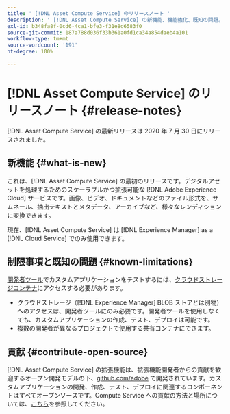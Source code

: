 ```yaml
---
title: ' [!DNL Asset Compute Service] のリリースノート '
description: ' [!DNL Asset Compute Service] の新機能、機能強化、既知の問題。'
exl-id: b348fa8f-0cd6-4ca1-bfe3-f31e8d6583f0
source-git-commit: 187a788d036f33b361a0fd1ca34a854daeb4a101
workflow-type: tm+mt
source-wordcount: '191'
ht-degree: 100%

---
```


# [!DNL Asset Compute Service] のリリースノート {#release-notes}

[!DNL Asset Compute Service] の最新リリースは 2020 年 7 月 30 日にリリースされました。

<!--

To test your custom applications with the [developer tool](https://github.com/adobe/asset-compute-devtool), you need access to a [cloud storage container](https://github.com/adobe/asset-compute-devtool#prerequisites). Currently, Adobe supports Azure Blob Storage and AWS S3.

>[!NOTE]
>
>Cloud storage access is only required for using the developer tool. You can still create, test and deploy custom applications with out using the developer tool.
-->

## 新機能 {#what-is-new}

これは、[!DNL Asset Compute Service] の最初のリリースです。デジタルアセットを処理するためのスケーラブルかつ拡張可能な [!DNL Adobe Experience Cloud] サービスです。画像、ビデオ、ドキュメントなどのファイル形式を、サムネール、抽出テキストとメタデータ、アーカイブなど、様々なレンディションに変換できます。

現在、[!DNL Asset Compute Service] は [!DNL Experience Manager] as a [!DNL Cloud Service] でのみ使用できます。

## 制限事項と既知の問題 {#known-limitations}

[開発者ツール](https://github.com/adobe/asset-compute-devtool)でカスタムアプリケーションをテストするには、[クラウドストレージコンテナ](https://github.com/adobe/asset-compute-devtool#prerequisites)にアクセスする必要があります。

* クラウドストレージ（[!DNL Experience Manager] BLOB ストアとは別物）へのアクセスは、開発者ツールにのみ必要です。開発者ツールを使用しなくても、カスタムアプリケーションの作成、テスト、デプロイは可能です。
* 複数の開発者が異なるプロジェクトで使用する共有コンテナにできます。

## 貢献 {#contribute-open-source}

[!DNL Asset Compute Service] の拡張機能は、拡張機能開発者からの貢献を歓迎するオープン開発モデルの下、[github.com/adobe](https://github.com/adobe) で開発されています。カスタムアプリケーションの開発、作成、テスト、デプロイに関連するコンポーネントはすべてオープンソースです。Compute Service への貢献の方法と場所については、[こちら](contribute-to-compute-service.md)を参照してください。

<!-- **TBD:**
* Are we versioning the releases?
* Is there any compatibility information to be added? With Project Firefly versions, or AEMaaCS releases, or other offerings/integrations such as InDesign Server?
-->
